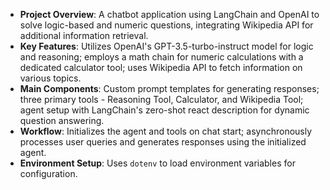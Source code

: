 - **Project Overview**: A chatbot application using LangChain and OpenAI to solve logic-based and numeric questions, integrating Wikipedia API for additional information retrieval.
- **Key Features**: Utilizes OpenAI's GPT-3.5-turbo-instruct model for logic and reasoning; employs a math chain for numeric calculations with a dedicated calculator tool; uses Wikipedia API to fetch information on various topics.
- **Main Components**: Custom prompt templates for generating responses; three primary tools - Reasoning Tool, Calculator, and Wikipedia Tool; agent setup with LangChain's zero-shot react description for dynamic question answering.
- **Workflow**: Initializes the agent and tools on chat start; asynchronously processes user queries and generates responses using the initialized agent.
- **Environment Setup**: Uses `dotenv` to load environment variables for configuration.
